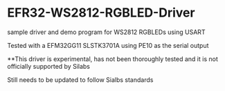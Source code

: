 # EFR32-WS2812-RGBLED-Driver
sample driver and demo program for WS2812 RGBLEDs using USART

Tested with a EFM32GG11 SLSTK3701A using PE10 as the serial output

**This driver is experimental, has not been thoroughly tested and it is not officially supported by Silabs

Still needs to be updated to follow Sialbs standards
